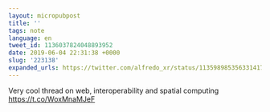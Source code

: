```yaml
---
layout: micropubpost
title: ''
tags: note
language: en
tweet_id: 1136037824048893952
date: 2019-06-04 22:31:38 +0000
slug: '223138'
expanded_urls: https://twitter.com/alfredo_xr/status/1135989853563314176
---
```

Very cool thread on web, interoperability and spatial computing https://t.co/WoxMnaMJeF
